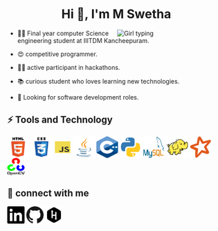 <h1 align = 'center'> Hi 👋, I'm M Swetha  </h1>
<img align='right' src="https://cdn.dribbble.com/users/1857592/screenshots/3848396/character-typing.gif" width="250" alt = "Girl typing">

- 👩‍🎓 Final year computer Science engineering student at IIITDM Kancheepuram.

- 😍 competitive programmer. 

- 👩‍💻 active participant in hackathons.

- 📚 curious student who loves learning new technologies.

- 👀 Looking for software development roles.

<h2> ⚡ Tools and Technology </h2>
<a href="https://en.wikipedia.org/wiki/HTML" target="blank"><img align="center" src="./images/iconfinder_html5_294678.png" alt="HTML" height="50" width="50" /></a>
<a href="https://en.wikipedia.org/wiki/CSS" target="blank"><img align="center" src="./images/iconfinder_css3_294692.png" alt="CSS" height="50" width="50" /></a>
<a href="https://developer.mozilla.org/en-US/docs/Web/JavaScript" target="blank"><img align="center" src="./images/iconfinder_187_Js_logo_logos_4373213.png" alt="Javascript" height="30" width="40" /></a>
<a href="https://www.java.com/en/" target="blank"><img align="center" src="./images/iconfinder_181_Java_logo_logos_4373217.png" alt="Java" height="50" width="50" /></a>
<a href="https://en.wikipedia.org/wiki/C%2B%2B" target="blank"><img align="center" src="./images/Cpp_image.png" alt="C++" height="50" width="50" /></a>
<a href="https://www.python.org/" target="blank"><img align="center" src="./images/iconfinder_267_Python_logo_4375050.png" alt="Python" height="50" width="50" /></a>
<a href="https://www.mysql.com/" target="blank"><img align="center" src="./images/iconfinder_MySQL_1012821.png" alt="MySQL" height="50" width="50" /></a>
<a href="https://hadoop.apache.org/" target="blank"><img align="center" src="./images/apache-pig-icon.png" alt="Hadoop" height="50" width="50" /></a>
<a href="https://spark.apache.org/" target="blank"><img align="center" src="./images/apache-spark-icon.png" alt="Spark" height="50" width="50" /></a>
<a href="https://opencv.org/" target="blank"><img align="center" src="./images/open-cv.png" alt="OpenCV" height="40" width="40" /></a>


<h2> 👥 connect with me</h2> 
<a href="https://www.linkedin.com/in/swetha-m-1708/" target="blank"><img align="center" src="./images/iconfinder_BW_Linkedin_glyph_svg_5305157.png" alt="Linkedin profile" height="40" width="40" /></a>
<a href="https://github.com/mswetha1708" target="blank"><img align="center" src="./images/iconfinder_github_317712.png" alt="Github Profile" height="40" width="40" /></a>
<a href="https://www.hackerrank.com/mswetha1708" target="blank"><img align="center" src="./images/iconfinder_160_Hackerrank_logo_logos_4373713.png" alt="Hackerrank Profile" height="40" width="40" /></a>

<!--
**mswetha1708/mswetha1708** is a ✨ _special_ ✨ repository because its `README.md` (this file) appears on your GitHub profile.

Here are some ideas to get you started:

- 🔭 I’m currently working on ...
- 🌱 I’m currently learning ...
- 👯 I’m looking to collaborate on ...
- 🤔 I’m looking for help with ...
- 💬 Ask me about ...
- 📫 How to reach me: ...
- 😄 Pronouns: ...
- ⚡ Fun fact: ...
-->
